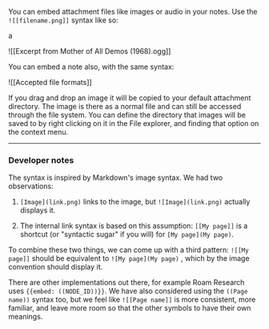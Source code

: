 You can embed attachment files like images or audio in your notes. Use the `![[filename.png]]` syntax like so:

a

![[Excerpt from Mother of All Demos (1968).ogg]]

You can embed a note also, with the same syntax:

![[Accepted file formats]]

If you drag and drop an image it will be copied to your default attachment directory. The image is there as a normal file and can still be accessed through the file system. You can define the directory that images will be saved to by right clicking on it in the File explorer, and finding that option on the context menu. 

---

### Developer notes

The syntax is inspired by Markdown's image syntax. We had two observations:

 1. `[Image](link.png)` links to the image, but `![Image](link.png)` actually displays it.

 2. The internal link syntax is based on this assumption: `[[My page]]` is a shortcut (or "syntactic sugar" if you will) for `[My page](My page)`.

To combine these two things, we can come up with a third pattern: `![[My page]]` should be equivalent to `![My page](My page)` , which by the image convention should display it.

There are other implementations out there, for example Roam Research uses `{{embed: ((NODE_ID))}}`. We have also considered using the `((Page name))` syntax too, but we feel like `![[Page name]]` is more consistent, more familiar, and leave more room so that the other symbols to have their own meanings.
